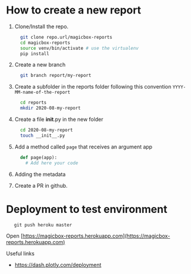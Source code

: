 # 

# How to create a new report

1. Clone/Install the repo.
  
    ```bash
      git clone repo.url/magicbox-reports
      cd magicbox-reports
      source venv/bin/activate # use the virtualenv
      pip install
    ```

2. Create a new branch
    ```bash
      git branch report/my-report
    ```

3. Create a subfolder in the reports folder following this convention `YYYY-MM-name-of-the-report`
    ```bash
      cd reports
      mkdir 2020-08-my-report
    ```

4. Create a file __init__.py in the new folder
    ```bash
      cd 2020-08-my-report
      touch __init__.py
    ```
5. Add a method called `page` that receives an argument app
  
    ```python
      def page(app):
        # Add here your code
    ```

6. Adding the metadata
    

7. Create a PR in github.


# Deployment to test environment

```
   git push heroku master   
```

Open [https://magicbox-reports.herokuapp.com](https://magicbox-reports.herokuapp.com)



Useful links

* https://dash.plotly.com/deployment
